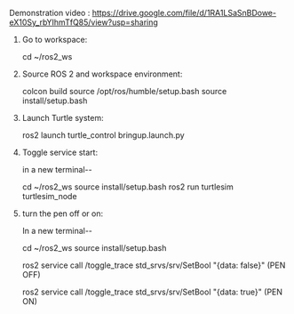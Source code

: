 Demonstration video : https://drive.google.com/file/d/1RA1LSaSnBDowe-eX10Sy_rbYIhmTfQ85/view?usp=sharing


1. Go to workspace:

    cd ~/ros2_ws

2. Source ROS 2 and workspace environment:


    colcon build
    source /opt/ros/humble/setup.bash
    source install/setup.bash


3. Launch Turtle system:

    ros2 launch turtle_control bringup.launch.py


4. Toggle service start:

    in a new terminal--

    cd ~/ros2_ws
    source install/setup.bash
    ros2 run turtlesim turtlesim_node

5. turn the pen off or on:

    In a new terminal--
    
    cd ~/ros2_ws
    source install/setup.bash

    ros2 service call /toggle_trace std_srvs/srv/SetBool "{data: false}"  (PEN OFF)

    ros2 service call /toggle_trace std_srvs/srv/SetBool "{data: true}"   (PEN ON)
